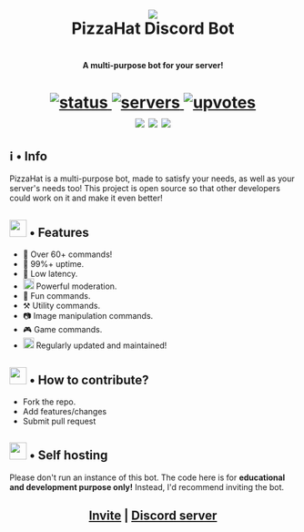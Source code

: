<h1 align="center">
    <img src="https://github.com/DTS-11/PizzaHat/blob/main/assets/logo.png"/> <br>
PizzaHat Discord Bot <h1/>
	
<h4 align="center"> A multi-purpose bot for your server! <h4/>

<h1 align="center">
  <a href="https://top.gg/bot/860889936914677770">
      <img src="https://top.gg/api/widget/status/860889936914677770.png" alt="status" />
  </a>
  <a href="https://top.gg/bot/860889936914677770">
      <img src="https://top.gg/api/widget/servers/860889936914677770.svg/" alt="servers" />
  </a>
  <a href="https://top.gg/bot/860889936914677770">
      <img src="https://top.gg/api/widget/upvotes/860889936914677770.svg/" alt="upvotes" />
  </a><br>
  <img src="https://img.shields.io/badge/discord.py-1.7.3-blue?style=flat" />
  <img src="https://img.shields.io/badge/Python-3.9-green?style=flat&logo=python" />
  <img src="https://github.com/DTS-11/PizzaHat/actions/workflows/codeql-analysis.yml/badge.svg" />
</h1>
	
	
## ℹ️ • Info

PizzaHat is a multi-purpose bot, made to satisfy your needs, as well as your server's needs too! This project is open source so that other developers could work on it and make it even better!

	
## <img src="https://cdn.discordapp.com/emojis/800797566471897088.png?size=80" height="30px"> • Features

- 📌 Over 60+ commands! </li>
- 🔼 99%+ uptime. </li>
- 🏓 Low latency. </li>
- <img src="https://cdn.discordapp.com/emojis/847248846526087239.png?size=80" height="19px"> Powerful moderation. </li>
- 🥳 Fun commands. </li>
- ⚒️ Utility commands. </li>
- 📷 Image manipulation commands. </li>
- 🎮 Game commands. </li>
- <img src="https://cdn.discordapp.com/emojis/809170074006192130.png?size=80" height="19px"> Regularly updated and maintained! </li>
	
## <img src='https://cdn.discordapp.com/emojis/802615573556363284.png?size=80' height="30px"> • How to contribute?

- Fork the repo.
- Add features/changes
- Submit pull request
	
## <img src="https://cdn.discordapp.com/emojis/802615572080099378.png?size=80" height="30px"> • Self hosting

Please don't run an instance of this bot. The code here is for **educational and development purpose only!** Instead, I'd recommend inviting the bot.

<h2 align="center"> <a href="https://dsc.gg/pizza-invite">Invite</a> | <a href="https://discord.gg/WhNVDTF">Discord server</a> <h2/>
